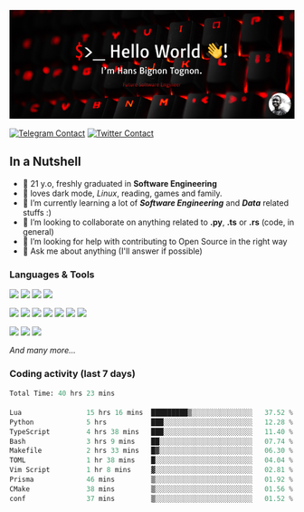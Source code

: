 ![Cover](assets/gh-readme-cover.png)

[![Telegram Contact](https://img.shields.io/badge/Telegram-%230088CC.svg?style=for-the-badge&logo=telegram&logoColor=white)](https://t.me/hanstobi) [![Twitter Contact](https://img.shields.io/badge/Twitter-%2308A0E9.svg?style=for-the-badge&logo=twitter&logoColor=white)](https://twitter.com/_tobihans)

## In a Nutshell
- 👤 21 y.o, freshly graduated in **Software Engineering**
- 🖤 loves dark mode, *Linux*, reading, games and family.
- 🌱 I’m currently learning a lot of ***Software Engineering*** and ***Data*** related stuffs :)
- 👯 I’m looking to collaborate on anything related to **.py**, **.ts** or **.rs** (code, in general)
- 🤔 I’m looking for help with contributing to Open Source in the right way
- 💬 Ask me about anything (I'll answer if possible)

### Languages & Tools
![](https://img.shields.io/badge/Linux-%23eab30f.svg?style=for-the-badge&logo=linux&logoColor=black) ![](https://img.shields.io/badge/Git-%23e54a2f.svg?style=for-the-badge&logo=git&logoColor=white) ![](https://img.shields.io/badge/Github-%231a1d21.svg?style=for-the-badge&logo=github&logoColor=white) ![](https://img.shields.io/badge/Docker-%230394f0.svg?style=for-the-badge&logo=docker&logoColor=white)

![](https://img.shields.io/badge/C-%231a1d21.svg?style=for-the-badge&logo=C&logoColor=white) ![](https://img.shields.io/badge/TypeScript-%230074c2.svg?style=for-the-badge&logo=typescript&logoColor=white) ![](https://img.shields.io/badge/Python-%23f0c540.svg?style=for-the-badge&logo=python) ![](https://img.shields.io/badge/Rust-%23ea4800.svg?style=for-the-badge&logo=rust) ![](https://img.shields.io/badge/Php-%237175aa.svg?style=for-the-badge&logo=php&logoColor=white) ![](https://img.shields.io/badge/HTML-%23d84924.svg?style=for-the-badge&logo=html5&logoColor=white) ![](https://img.shields.io/badge/Scss-%23c45f92.svg?style=for-the-badge&logo=sass&logoColor=white)

![](https://img.shields.io/badge/Vue-%23314559.svg?style=for-the-badge&logo=vue.js) ![](https://img.shields.io/badge/Laravel-%23e54a2f.svg?style=for-the-badge&logo=laravel&logoColor=white) ![](https://img.shields.io/badge/Adonis-%235a45ff.svg?style=for-the-badge&logo=adonisjs)

*And many more...*

### Coding activity (last 7 days)
<!--START_SECTION:waka-->

```python
Total Time: 40 hrs 23 mins

Lua                15 hrs 16 mins  █████████▒░░░░░░░░░░░░░░░   37.52 %
Python             5 hrs           ███░░░░░░░░░░░░░░░░░░░░░░   12.28 %
TypeScript         4 hrs 38 mins   ███░░░░░░░░░░░░░░░░░░░░░░   11.40 %
Bash               3 hrs 9 mins    ██░░░░░░░░░░░░░░░░░░░░░░░   07.74 %
Makefile           2 hrs 33 mins   █▓░░░░░░░░░░░░░░░░░░░░░░░   06.30 %
TOML               1 hr 38 mins    █░░░░░░░░░░░░░░░░░░░░░░░░   04.04 %
Vim Script         1 hr 8 mins     ▓░░░░░░░░░░░░░░░░░░░░░░░░   02.81 %
Prisma             46 mins         ▒░░░░░░░░░░░░░░░░░░░░░░░░   01.92 %
CMake              38 mins         ▒░░░░░░░░░░░░░░░░░░░░░░░░   01.56 %
conf               37 mins         ▒░░░░░░░░░░░░░░░░░░░░░░░░   01.52 %
```

<!--END_SECTION:waka-->

